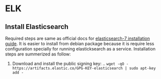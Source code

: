 # ELK

## Install Elasticsearch
Required steps are same as official docs for  [elasticsearch-7 installation guide](https://www.elastic.co/guide/en/elasticsearch/reference/7.1/deb.html).
It is easier to install from debian package because it is require less configuration
specially for running elasticksearch as a service. Installation steps are summerized as follow:

1. Download and install the public signing key:
.. `wget -qO - https://artifacts.elastic.co/GPG-KEY-elasticsearch | sudo apt-key add -
`


